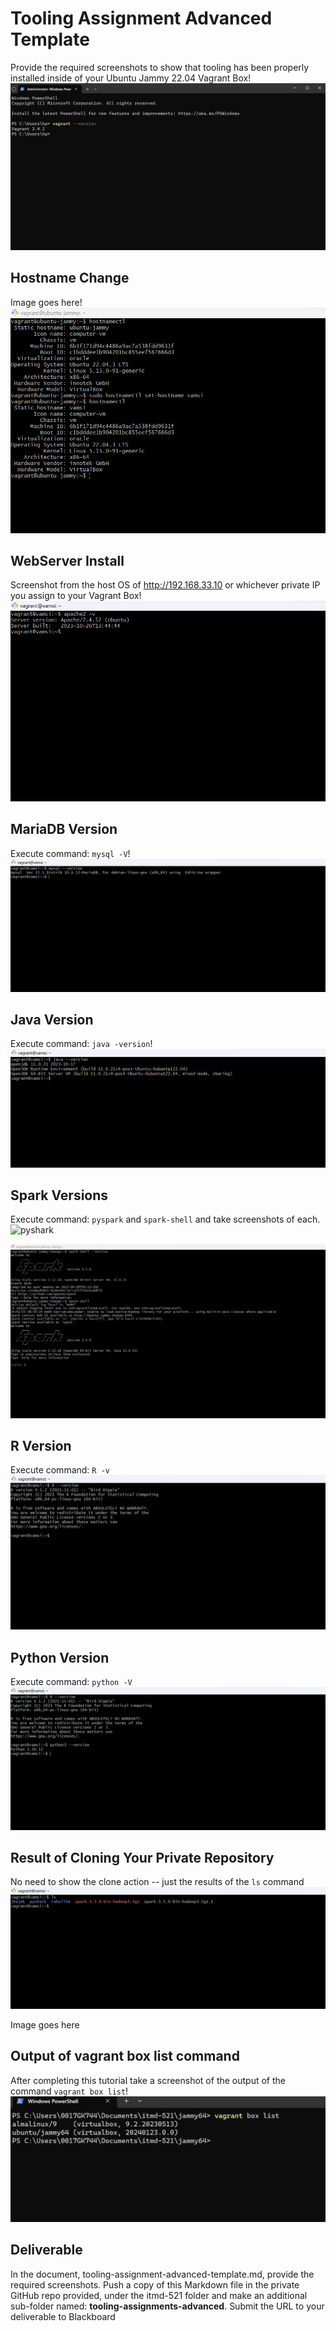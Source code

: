 # Tooling Assignment Advanced Template

Provide the required screenshots to show that tooling has been properly installed inside of your Ubuntu Jammy 22.04 Vagrant Box! ![jammy vagrant](1.png)

## Hostname Change

Image goes here!![hostname](<host name.png>)

## WebServer Install

Screenshot from the host OS of http://192.168.33.10  or whichever private IP you assign to your Vagrant Box!![webserver](web.png)

## MariaDB Version

Execute command: `mysql -V`!![mariaDB](mysql.png)

## Java Version

Execute command: `java -version`!![java version](java.png)

## Spark Versions

Execute command: `pyspark` and `spark-shell` and take screenshots of each.![pyshark](pyshark.jpg)

![spark-shell](<spark shell.jpg>)
## R Version
Execute command: `R -v`![R version](r.png)
## Python Version

Execute command: `python -V`![python version](python.png)

## Result of Cloning Your Private Repository

No need to show the clone action -- just the results of the `ls` command ![ls ](ls.png)

Image goes here

## Output of vagrant box list command

After completing this tutorial take a screenshot of the output of the command ```vagrant box list```!![jammy](jammy.png)

## Deliverable

In the document, tooling-assignment-advanced-template.md, provide the required screenshots. Push a copy of this Markdown file in the private GitHub repo provided, under the itmd-521 folder and make an additional sub-folder named: **tooling-assignments-advanced**.  Submit the URL to your deliverable to Blackboard
